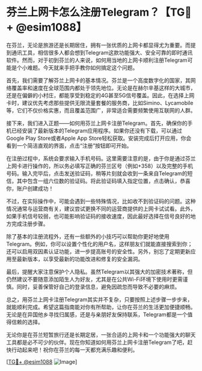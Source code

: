 # 芬兰上网卡怎么注册Telegram？【TG💪+ @esim1088】

在芬兰，无论是旅游还是长期居住，拥有一张优质的上网卡都显得尤为重要。而提到通讯工具，相信很多人都会想到Telegram这款功能强大、安全可靠的即时通讯软件。然而，对于初到芬兰的人来说，如何用当地的上网卡顺利注册Telegram可能是个小难题。今天就来手把手教你如何搞定这个问题。

首先，我们需要了解芬兰上网卡的基本情况。芬兰是一个高度数字化的国家，其网络覆盖率和速度在全球范围内都处于领先地位。无论是在赫尔辛基这样的大城市，还是在偏僻的小村庄，都能享受到稳定的4G甚至5G信号覆盖。因此，在选择上网卡时，建议优先考虑那些提供无限流量套餐的服务商，比如Simino、Lycamobile等，它们不仅价格实惠，而且覆盖范围广，非常适合需要频繁使用互联网的人群。

接下来，我们进入正题——如何用芬兰上网卡注册Telegram。首先，确保你的手机已经安装了最新版本的Telegram应用程序。如果你还没有下载，可以通过Google Play Store或者Apple App Store轻松获取。安装完成后打开应用，你会看到一个简洁直观的界面，点击“注册”按钮即可开始。

在注册过程中，系统会要求输入手机号码。这里需要注意的是，由于你是通过芬兰上网卡进行操作的，所以务必填写正确的芬兰区号（例如+358）以及完整的手机号码。输入完毕后，点击发送验证码，稍等片刻就会收到一条来自Telegram的短信，其中包含一组六位数的验证码。将此验证码填入指定位置，点击确认，恭喜你，账户创建成功！

不过，在实际操作中，可能会遇到一些特殊情况，比如收不到验证码的问题。这种情况通常与运营商有关，建议尝试更换不同的运营商提供的上网卡试试看。此外，如果手机信号较弱，也可能影响验证码的接收速度，因此最好选择在信号良好的地方完成注册步骤。

除了基本的注册流程外，还有一些额外的小技巧可以帮助你更好地使用Telegram。例如，你可以设置个性化的用户名，这样朋友们就能直接搜索到你；还可以启用双因素认证功能，进一步提高账号的安全性。另外，别忘了定期更新应用至最新版本，以享受最新的功能改进和修复的安全漏洞。

最后，提醒大家注意保护个人隐私。虽然Telegram以其强大的加密技术著称，但仍然建议不要随意添加陌生人为好友，尤其是在公共Wi-Fi环境下使用时更需谨慎。同时，妥善保管好自己的登录信息，避免因疏忽而导致不必要的麻烦。

总之，用芬兰上网卡注册Telegram其实并不复杂，只要按照上述步骤一步步来，就能顺利完成。希望这篇指南能对你有所帮助，让你在芬兰的生活更加便捷顺畅。无论是在异国他乡寻找归属感，还是与亲朋好友保持联系，Telegram都是一个值得信赖的选择。

无论你是在芬兰短暂旅行还是长期定居，一张合适的上网卡和一个功能强大的聊天工具都是必不可少的伙伴。现在你知道如何用芬兰上网卡注册Telegram了吧，赶快行动起来吧！祝你在芬兰的每一天都充满乐趣和便利。

[[TG💪+ @esim1088](https://t.me/s/esim1088) ![Image](https://i.postimg.cc/4NQfJmqS/Snipaste-2025-05-13-00-14-12.png)]